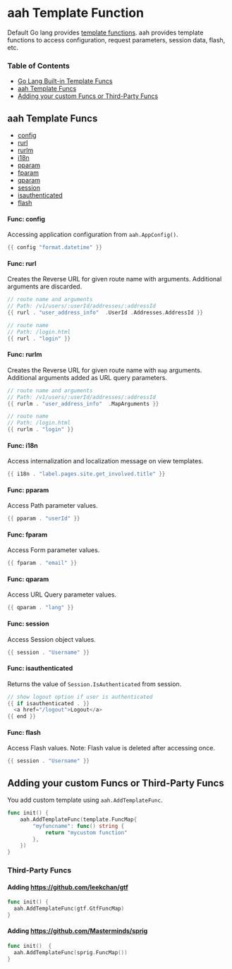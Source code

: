 # aah Template Function

Default Go lang provides [template functions](https://golang.org/pkg/text/template/#hdr-Functions). aah provides template functions to access configuration, request parameters, session data, flash, etc.

### Table of Contents

  * [Go Lang Built-in Template Funcs](https://golang.org/pkg/text/template/#hdr-Functions)
  * [aah Template Funcs](#aah-template-funcs)
  * [Adding your custom Funcs or Third-Party Funcs](#adding-your-custom-funcs-or-third-party-funcs)

## aah Template Funcs

  * [config](#func-config)
  * [rurl](#func-rurl)
  * [rurlm](#func-rurlm)
  * [i18n](#func-i18n)
  * [pparam](#func-pparam)
  * [fparam](#func-fparam)
  * [qparam](#func-qparam)
  * [session](#func-session)
  * [isauthenticated](#func-isauthenticated)
  * [flash](#func-flash)

#### Func: config

Accessing application configuration from `aah.AppConfig()`.

```go
{{ config "format.datetime" }}
```

#### Func: rurl

Creates the Reverse URL for given route name with arguments. Additional arguments are discarded.

```go
// route name and arguments
// Path: /v1/users/:userId/addresses/:addressId
{{ rurl . "user_address_info"  .UserId .Addresses.AddressId }}

// route name
// Path: /login.html
{{ rurl . "login" }}
```

#### Func: rurlm

Creates the Reverse URL for given route name with `map` arguments. Additional arguments added as URL query parameters.

```go
// route name and arguments
// Path: /v1/users/:userId/addresses/:addressId
{{ rurlm . "user_address_info"  .MapArguments }}

// route name
// Path: /login.html
{{ rurlm . "login" }}
```

#### Func: i18n

Access internalization and localization message on view templates.

```go
{{ i18n . "label.pages.site.get_involved.title" }}
```

#### Func: pparam

Access Path parameter values.

```go
{{ pparam . "userId" }}
```

#### Func: fparam

Access Form parameter values.

```go
{{ fparam . "email" }}
```

#### Func: qparam

Access URL Query parameter values.

```go
{{ qparam . "lang" }}
```

#### Func: session

Access Session object values.

```go
{{ session . "Username" }}
```

#### Func: isauthenticated

Returns the value of `Session.IsAuthenticated` from session.

```go
// show logout option if user is authenticated
{{ if isauthenticated . }}
  <a href="/logout">Logout</a>
{{ end }}

```

#### Func: flash

Access Flash values. Note: Flash value is deleted after accessing once.

```go
{{ session . "Username" }}
```

## Adding your custom Funcs or Third-Party Funcs

You add custom template using `aah.AddTemplateFunc`.

```go
func init() {
	aah.AddTemplateFunc(template.FuncMap{
		"myfuncname": func() string {
			return "mycustom function"
		},
	})
}
```

### Third-Party Funcs

#### Adding https://github.com/leekchan/gtf

```go
func init() {
  aah.AddTemplateFunc(gtf.GtfFuncMap)
}
```

#### Adding https://github.com/Masterminds/sprig

```go
func init()  {
  aah.AddTemplateFunc(sprig.FuncMap())
}
```
